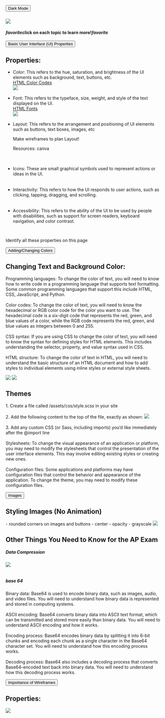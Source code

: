 <html>
  <head>
    <link rel="stylesheet" href="page1.css">
    <link rel="stylesheet" href="https://fonts.googleapis.com/icon?family=Material+Icons">
  </head>
  <body>
    <button id="dark" onclick="darkMode()">Dark Mode</button>
    <h3><img id= "EC2" src ="images/fav.png"></h3>
    <h4><i class="material-icons">favorite</i>click on each topic to learn more!<i class="material-icons">favorite</i></h4>
        <div class="row">
        <button onclick="visibility()">Basic User Interface (UI) Properties</button>
        </div>
        <div class="column" id="column1">
        <h2>Properties:</h2>
    <p>
        <ul>
          <li>Color: This refers to the hue, saturation, and brightness of the UI elements such as background, text, buttons, etc.</li>
            <a href="https://htmlcolorcodes.com/">HTML Color Codes</a><br>
            <img src ="images/css4.jpg">
            <br><br>
          <li>Font: This refers to the typeface, size, weight, and style of the text displayed on the UI.</li>
            <a href="https://www.w3schools.com/css/css_font.asp">HTML Fonts</a><br>
            <img src ="images/css3.jpg">
            <br><br>
          <li>Layout: This refers to the arrangement and positioning of UI elements such as buttons, text boxes, images, etc</li>
            <p>Make wireframes to plan Layout!</p>
            <p>Resources: canva</p>
            <br><br>
          <li>Icons: These are small graphical symbols used to represent actions or ideas in the UI.</li>
            <br><br>
          <li>Interactivity: This refers to how the UI responds to user actions, such as clicking, tapping, dragging, and scrolling.</li>
            <br><br>
          <li>Accessibility: This refers to the ability of the UI to be used by people with disabilities, such as support for screen readers, keyboard navigation, and color contrast.</li>
        </ul>
      <br>
      <p>Identify all these properties on this page</p>
    </p>
        </div>
        <div class="row">
        <button onclick="visibility2()">Adding/Changing Colors</button>
        </div>
    <div class="column" id="column2">
        <h2>Changing Text and Background Color:</h2>
        <p>
    Programming languages: To change the color of text, you will need to know how to write code in a programming language that supports text formatting. Some common programming languages that support this include HTML, CSS, JavaScript, and Python.
    <br><br>
    Color codes: To change the color of text, you will need to know the hexadecimal or RGB color code for the color you want to use. The hexadecimal code is a six-digit code that represents the red, green, and blue values of a color, while the RGB code represents the red, green, and blue values as integers between 0 and 255.
    <br><br>
    CSS syntax: If you are using CSS to change the color of text, you will need to know the syntax for defining styles for HTML elements. This includes understanding the selector, property, and value syntax used in CSS.
    <br><br>
    HTML structure: To change the color of text in HTML, you will need to understand the basic structure of an HTML document and how to add styles to individual elements using inline styles or external style sheets.
    <br>
    </p>
    <img src ="images/css1.jpg">
    <img src ="images/css2.jpg">
    <h2>Themes</h2>
    <p>
    1. Create a file called /assets/css/style.scss in your site
    <br><br>
    2. Add the following content to the top of the file, exactly as shown: 
    <img src ="images/themecode.png">
    <br><br>
    3. Add any custom CSS (or Sass, including imports) you’d like immediately after the @import line
    <br><br>
    Stylesheets: To change the visual appearance of an application or platform, you may need to modify the stylesheets that control the presentation of the user interface elements. This may involve editing existing styles or creating new ones.
    <br><br>
    Configuration files: Some applications and platforms may have configuration files that control the behavior and appearance of the application. To change the theme, you may need to modify these configuration files.
    <br>
    </p>
    </div>
      <div class="row">
    <button onclick="visibility3()">Images</button>
    </div>
    <div class="column" id="column3">
    <p>
      <h2>Styling Images (No Animation)</h2>
        - rounded corners on images and buttons
        - center
        - opacity
        - grayscale
      <img src ="images/EC2.png" id="EC2">
      <h2>Other Things You Need to Know for the AP Exam</h2>
      <h5>Data Compression</h5>
        <img src ="images/loss.jpg" id="loss">
        <br><br>
      <h5>base 64</h5>
        Binary data: Base64 is used to encode binary data, such as images, audio, and video files. You will need to understand how binary data is represented and stored in computing systems.
        <br><br>
        ASCII encoding: Base64 converts binary data into ASCII text format, which can be transmitted and stored more easily than binary data. You will need to understand ASCII encoding and how it works.
        <br><br>
        Encoding process: Base64 encodes binary data by splitting it into 6-bit chunks and encoding each chunk as a single character in the Base64 character set. You will need to understand how this encoding process works.
        <br><br>
        Decoding process: Base64 also includes a decoding process that converts Base64-encoded text back into binary data. You will need to understand how this decoding process works.
    </p>
    </div>
        <div class="row">
        <button onclick="visibility4()">Importance of Wireframes</button>
        </div>
        <div class="column" id="column4">
        <h2>Properties:</h2>
    <img src ="images/Page1WF.jpg">
    </div>
    <script>
    var visibility = (function() {
      var first = true;
      return function() {
        first ? showColumn() : hideColumn();
        first = !first;
      }
    })();
    hideColumn();
      function hideColumn(){
    document.getElementById("column1").style.visibility = "hidden";
    }
        function showColumn() {
      document.getElementById("column1").style.visibility = "";
    }
    var visibility2 = (function() {
      var first = true;
      return function() {
        first ? showColumn2() : hideColumn2();
        first = !first;
      }
    })();
    hideColumn2();
      function hideColumn2(){
    document.getElementById("column2").style.visibility = "hidden";
    }
        function showColumn2() {
      document.getElementById("column2").style.visibility = "";
    }
    var visibility3 = (function() {
      var first = true;
      return function() {
        first ? showColumn3() : hideColumn3();
        first = !first;
      }
    })();
    hideColumn3();
      function hideColumn3(){
    document.getElementById("column3").style.visibility = "hidden";
    }
        function showColumn3() {
      document.getElementById("column3").style.visibility = "";
    }
    var visibility4 = (function() {
      var first = true;
      return function() {
        first ? showColumn4() : hideColumn4();
        first = !first;
      }
    })();
    hideColumn4();
      function hideColumn4(){
    document.getElementById("column4").style.visibility = "hidden";
    }
        function showColumn4() {
      document.getElementById("column4").style.visibility = "";
    }
    function darkMode() {
      var element = document.body;
      element.classList.toggle("dark-mode");
    }
    </script>